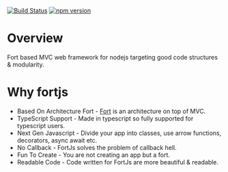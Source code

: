 [![Build Status](https://travis-ci.org/ujjwalguptaofficial/fortjs.svg?branch=master)](https://travis-ci.org/ujjwalguptaofficial/fortjs)
[![npm version](https://badge.fury.io/js/fortjs.svg)](https://badge.fury.io/js/fortjs)

# Overview

Fort based MVC web framework for nodejs targeting good code structures & modularity.

# Why fortjs

* Based On Architecture Fort - [Fort](https://github.com/ujjwalguptaofficial/fortjs) is an architecture on top of MVC.
* TypeScript Support - Made in typescript so fully supported for typescript users.
* Next Gen Javascript - Divide your app into classes, use arrow functions, decorators, async await etc.
* No Callback - FortJs solves the problem of callback hell.
* Fun To Create - You are not creating an app but a fort. 
* Readable Code - Code written for FortJs are more beautiful & readable.